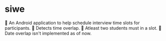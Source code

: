 # siwe
🔹 An Android application to help schedule interview time slots for participants.
🔹 Detects time overlap.
🔹 Atleast two students must in a slot.
🔹 Date overlap isn't implemented as of now.
